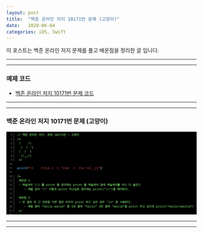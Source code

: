 ```yaml
---
layout: post
title:  "백준 온라인 저지 10171번 문제 (고양이)"
date:   2020-06-04
categories: iOS, Swift
---
```


이 포스트는 백준 온라인 저지 문제를 풀고 배운점을 정리한 글 입니다.

- - -
- - -

### 예제 코드

- [백준 온라인 저지 10171번 문제 코드](https://github.com/VincentGeranium/Algorithm-Study/tree/master/Algorithm-Practice/2020-06-04-Algorithm-Practice.playground)

- - -
- - -

### 백준 온라인 저지 10171번 문제 (고양이)

<img width="1058" alt="baekjoon-10171" src="https://github.com/VincentGeranium/VincentGeranium.github.io/blob/master/assets/img/baekjoon-10171.png?raw=true" title="baekjoon-10171">

- - -
- - -

